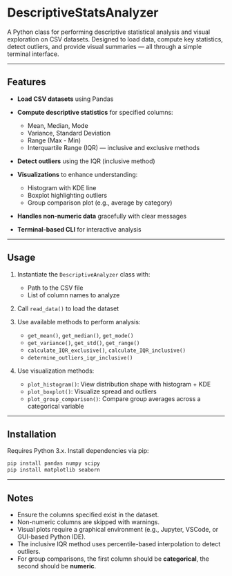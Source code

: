 # DescriptiveStatsAnalyzer

A Python class for performing descriptive statistical analysis and visual exploration on CSV datasets. Designed to load data, compute key statistics, detect outliers, and provide visual summaries — all through a simple terminal interface.

---

## Features

* **Load CSV datasets** using Pandas
* **Compute descriptive statistics** for specified columns:

  * Mean, Median, Mode
  * Variance, Standard Deviation
  * Range (Max - Min)
  * Interquartile Range (IQR) — inclusive and exclusive methods
* **Detect outliers** using the IQR (inclusive method)
* **Visualizations** to enhance understanding:

  * Histogram with KDE line
  * Boxplot highlighting outliers
  * Group comparison plot (e.g., average by category)
* **Handles non-numeric data** gracefully with clear messages
* **Terminal-based CLI** for interactive analysis

---

## Usage

1. Instantiate the `DescriptiveAnalyzer` class with:

   * Path to the CSV file
   * List of column names to analyze

2. Call `read_data()` to load the dataset

3. Use available methods to perform analysis:

   * `get_mean()`, `get_median()`, `get_mode()`
   * `get_variance()`, `get_std()`, `get_range()`
   * `calculate_IQR_exclusive()`, `calculate_IQR_inclusive()`
   * `determine_outliers_iqr_inclusive()`

4. Use visualization methods:

   * `plot_histogram()`: View distribution shape with histogram + KDE
   * `plot_boxplot()`: Visualize spread and outliers
   * `plot_group_comparison()`: Compare group averages across a categorical variable

---

## Installation

Requires Python 3.x. Install dependencies via pip:

```bash
pip install pandas numpy scipy
pip install matplotlib seaborn
```

---

## Notes

* Ensure the columns specified exist in the dataset.
* Non-numeric columns are skipped with warnings.
* Visual plots require a graphical environment (e.g., Jupyter, VSCode, or GUI-based Python IDE).
* The inclusive IQR method uses percentile-based interpolation to detect outliers.
* For group comparisons, the first column should be **categorical**, the second should be **numeric**.

